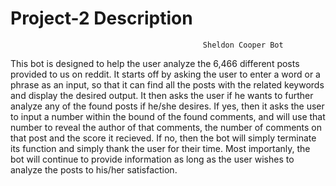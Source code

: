 # Project-2 Description 

                                               Sheldon Cooper Bot

This bot is designed to help the user analyze the 6,466 different posts provided to us on reddit. It starts off by asking the
user to enter a word or a phrase as an input, so that it can find all the posts with the related keywords and display the 
desired output. It then asks the user if he wants to further analyze any of the found posts if he/she desires. If yes, then it 
asks the user to input a number within the bound of the found comments, and will use that number to reveal the author of that 
comments, the number of comments on that post and the score it recieved. If no, then the bot will simply terminate its 
function and simply thank the user for their time. Most importanly, the bot will continue to provide information as long as 
the user wishes to analyze the posts to his/her satisfaction. 
